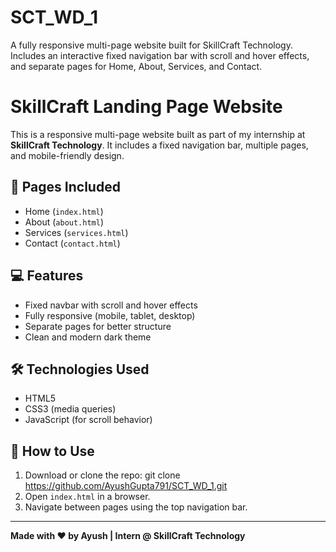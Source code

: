 # SCT_WD_1
A fully responsive multi-page website built for SkillCraft Technology. Includes an interactive fixed navigation bar with scroll and hover effects, and separate pages for Home, About, Services, and Contact.

# SkillCraft Landing Page Website

This is a responsive multi-page website built as part of my internship at **SkillCraft Technology**. It includes a fixed navigation bar, multiple pages, and mobile-friendly design.

## 🔗 Pages Included
- Home (`index.html`)
- About (`about.html`)
- Services (`services.html`)
- Contact (`contact.html`)

## 💻 Features
- Fixed navbar with scroll and hover effects
- Fully responsive (mobile, tablet, desktop)
- Separate pages for better structure
- Clean and modern dark theme

## 🛠️ Technologies Used
- HTML5
- CSS3 (media queries)
- JavaScript (for scroll behavior)

## 📁 How to Use
1. Download or clone the repo:
git clone https://github.com/AyushGupta791/SCT_WD_1.git
2. Open `index.html` in a browser.
3. Navigate between pages using the top navigation bar.

---

**Made with ❤️ by Ayush | Intern @ SkillCraft Technology**
